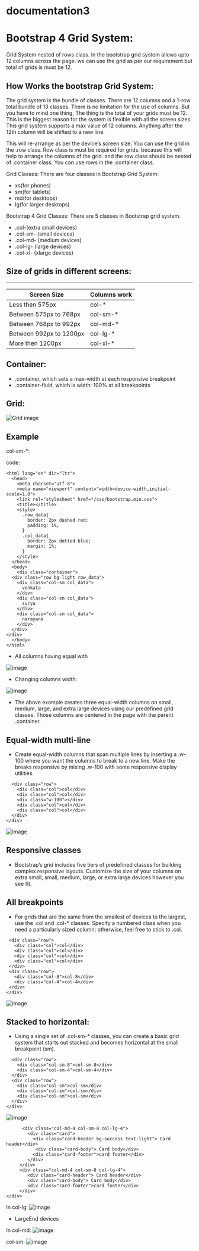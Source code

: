 # documentation3
# Bootstrap 4 Grid System:
  Grid System nested of rows class. In the bootstrap grid system allows upto 12 columns across the page. we can use the grid as per our requirement but total of grids is must be 12.

## How Works the bootstrap Grid System:
   The grid system is the bundle of classes. There are 12 columns and a 1-row total bundle of 13 classes. There is no limitation for the use of columns. But you have to mind one thing, The thing is the total of your grids must be 12. This is the biggest reason for the system is flexible with all the screen sizes. This grid system supports a max value of 12 columns. Anything after the 12th column will be shifted to a new line.
   
   This will re-arrange as per the device’s screen size. You can use the grid in the .row class. Row class is must be required for grids. because this will help to arrange the columns of the grid. and the row class should be nested of .container class. You can use rows in the .container class.
   
Grid Classes:
There are four classes in Bootstrap Grid System:
  * xs(for phones)
  * sm(for tablets)
  * md(for desktops)
  * lg(for larger desktops)
  
Bootstrap 4 Grid Classes:
There are 5 classes in Bootstrap grid system.
* .col-(extra small devices)
* .col-sm- (small devices)
* .col-md- (medium devices)
* .col-lg- (large devices)
* .col-xl- (xlarge devices)

 
   
   
## Size of grids in different screens:
____
**Screen Size** | **Columns work**
---|---
Less then 575px | col-*
Between 575px to 768px | col-sm-*
Between 768px to 992px | col-md-*
Between 992px to 1200px | col-lg-*
More then 1200px | col-xl-*

## Container:
* .container, which sets a max-width at each responsive breakpoint
* .container-fluid, which is width: 100% at all breakpoints

## Grid:
<img src="grid table.PNG" alt="Grid image"/>


## Example
col-sm-*:

code:

```<!DOCTYPE html>
<html lang="en" dir="ltr">
  <head>
    <meta charset="utf-8">
    <meta name="viewport" content="width=device-width,initial-scale=1.0">
    <link rel="stylesheet" href="/css/bootstrap.min.css">
    <title></title>
    <style>
      .row_data{
        border: 2px dashed red;
        padding: 1%;
      }
      .col_data{
        border: 2px dotted blue;
        margin: 1%;
      }
    </style>
  </head>
  <body>
    <div class="container">
  <div class="row bg-light row_data">
    <div class="col-sm col_data">
      venkata
    </div>
    <div class="col-sm col_data">
      surya
    </div>
    <div class="col-sm col_data">
      narayana
    </div>
  </div>
</div>
  </body>
</html>
```
* All columns having equal with

 <img src="1.PNG" alt="image"/>
 
 * Changing columns width:
 
  <img src="2.PNG" alt="image"/>

 * The above example creates three equal-width columns on small, medium,      large, and extra large devices using our predefined grid classes. Those    columns are centered in the page with the parent .container.
 
## Equal-width multi-line
* Create equal-width columns that span multiple lines by inserting a .w-100 where you want the columns to break to a new line. Make the breaks responsive by mixing .w-100 with some responsive display utilities.

```<div class="container">
  <div class="row">
    <div class="col">col</div>
    <div class="col">col</div>
    <div class="w-100"></div>
    <div class="col">col</div>
    <div class="col">col</div>
  </div>
</div>
```

 <img src="equalwidth.PNG" alt="image"/>

## Responsive classes
* Bootstrap’s grid includes five tiers of predefined classes for building complex responsive layouts. Customize the size of your columns on extra small, small, medium, large, or extra large devices however you see fit.

## All breakpoints
 * For grids that are the same from the smallest of devices to the largest, use the .col and .col-* classes. Specify a numbered class when you need a particularly sized column; otherwise, feel free to stick to .col.
 
 ```<div class="container">
  <div class="row">
    <div class="col">col</div>
    <div class="col">col</div>
    <div class="col">col</div>
    <div class="col">col</div>
  </div>
  <div class="row">
    <div class="col-8">col-8</div>
    <div class="col-4">col-4</div>
  </div>
</div>
```

 <img src="breakpoints.PNG" alt="image"/>

## Stacked to horizontal:
* Using a single set of .col-sm-* classes, you can create a basic grid system that starts out stacked and becomes horizontal at the small breakpoint (sm).

```<div class="container">
  <div class="row">
    <div class="col-sm-8">col-sm-8</div>
    <div class="col-sm-4">col-sm-4</div>
  </div>
  <div class="row">
    <div class="col-sm">col-sm</div>
    <div class="col-sm">col-sm</div>
    <div class="col-sm">col-sm</div>
  </div>
</div>
```

 <img src="stacked.PNG" alt="image"/>



```<div class="row" style="justify-content:center">
      <div class="col-md-4 col-sm-8 col-lg-4">
        <div class="card">
          <div class="card-header bg-success text-light"> Card header</div>
           <div class="card-body"> Card body</div>
          <div class="card-footer">card footer</div>
        </div>
     </div>
     <div class="col-md-4 col-sm-8 col-lg-4">
        <div class="card-header"> Card header</div>
        <div class="card-body"> Card body</div>
        <div class="card-footer">card footer</div>
     </div>
</div>
```
    
  In col-lg:
  <img src="col-lg.PNG" alt="image"/>
  
  * LargeEnd devices

  
  In col-md:
   <img src="col-md.PNG" alt="image"/>
   
   
   col-sm:
    <img src="col-sm.PNG" alt="image"/>
  




 

